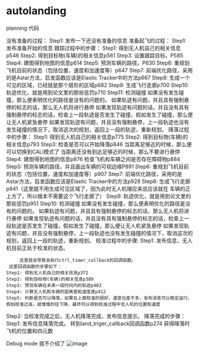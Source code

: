 # autolanding
planning 代码

没有准备的过程：
Step1: 发布一下还没有准备的信息
准备起飞的过程：
Step1: 发布准备开始的信息
跟踪过程中的步骤：
Step1: 得到无人机自己的相关信息p546
Step2: 得到目标物(车辆)的相关信息p561
Step3: 设置跟踪目标。P585
Step4: 建图得到地图的信息p614
Step5: 预测车辆的路径。P630
Step6: 重规划飞机目前的状态（包括位置，速度和加速度等）p647
Step7: 前端优化路径，采用的是Astar方法，启发函数应该是Elastic Tracker中的方法p667
Step8: 生成一个可见的区域，已经就是那个扇形的区域p682
Step9: 生成飞行走廊p700
Step10: 轨迹优化，就是用到论文里的那些惩罚p710
Step11: 检测碰撞
      如果没有发生碰撞，那么便表明优化的路径是没有的问题的。
      如果轨迹有问题，并且具有强制悬停的标志的话，那么无人机将进行悬停
      如果发现轨迹有问题的话，并且没有具有强制悬停的标志的话，检查上一段轨迹是否发生了碰撞，假如发生了碰撞，那么便让无人机紧急悬停
      如果发现轨迹有问题，并且没有强制悬停，上一段轨迹也没有发生碰撞的情况下，取消这次的规划，返回上一段的轨迹，重新规划。
降落过程中的步骤：
Step1: 得到无人机自己的相关信息p775
Step2: 得到目标物(车辆)的相关信息p793
Step3: 检查是否可以开始降落p846
      当距离足够近的时候，那么便可以切换到CALI模式了
      当距离还没有到达足够近的时候，那么不要进行悬停
Step4: 建图得到地图的信息p876
      检查飞机和车辆之间是否存在障碍物p884
Step5: 预测车辆的路径。并且画出车辆的可视边缘P891
Step6: 重规划飞机目前的状态（包括位置，速度和加速度等）p907
Step7: 前端优化路径，采用的是Astar方法，启发函数应该是Elastic Tracker中的方法p928
Step8: 生成飞行走廊p941（这里就不用生成可见区域了，因为此时无人机理应来说应该就在             车辆的正上方了，所以根本不需要这个飞行走廊了）
Step9: 轨迹优化，就是用到论文里的那些惩罚p951
Step10: 检测碰撞
      如果没有发生碰撞，那么便表明优化的路径是没有的问题的。
      如果轨迹有问题，并且具有强制悬停的标志的话，那么无人机将进行悬停
      如果发现轨迹有问题的话，并且没有具有强制悬停的标志的话，检查上一段轨迹是否发生了碰撞，假如发生了碰撞，那么便让无人机紧急悬停
      如果发现轨迹有问题，并且没有强制悬停，上一段轨迹也没有发生碰撞的情况下，取消这次的规划，返回上一段的轨迹，重新规划。
校准过程中的步骤:
Step1: 发布信息，无人机目前正处于校准的状态。

         这里就会导致会执行ctrl_timer_callback的回调函数。
     这里回调函数的步骤如下：
    Step1: 得到无人机自己的相关信息p372
    Step2: 得到目标物(车辆)的相关信息p389
    Step3: 预测车辆在未来一段时间内的轨迹p403
    Step4: 计算无人机和车辆的距离差和速度差p412
    Step5: 判断是否可以降落，如果在上面校准的很好，速度也差不多，发布消息可以稳定运行。假如校准过高，就慢慢的往下降，最终可以得到校准过程中无人机的位置和速度
Step2: 当校准完成之后，无人机降落完成，发布信息提示。
降落完成的步骤：
Step1: 发布信息降落完成。
          转到land_triger_callback回调函数p274
         获得降落时飞机的位置和四元数




Debug mode 就不介绍了
![image](https://user-images.githubusercontent.com/95516449/228598666-bdb0814e-619c-4a11-9278-cc4b2c22b3db.png)
